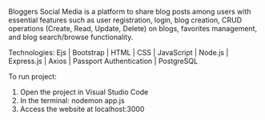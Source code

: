 Bloggers Social Media is a platform to share blog posts among users  with essential features such as user registration, login, blog creation, CRUD operations (Create, Read, Update, Delete) on blogs, favorites management, and blog search/browse functionality.

Technologies: Ejs | Bootstrap | HTML | CSS | JavaScript | Node.js | Express.js | Axios | Passport Authentication | PostgreSQL

To run project:
1. Open the project in Visual Studio Code
2. In the terminal: nodemon app.js
3. Access the website at localhost:3000
